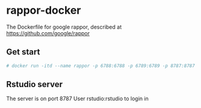 # rappor-docker
The Dockerfile for google rappor, described at https://github.com/google/rappor

Get start
---
```bash
# docker run -itd --name rappor -p 6788:6788 -p 6789:6789 -p 8787:8787 toto850105/rappor-docker
```

Rstudio server
---
The server is on port 8787
User rstudio:rstudio to login in
